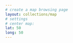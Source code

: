 ```yaml
---
# create a map browsing page
layout: collections/map
# settings
# center map:
lat: 50
long: 50
---
```


